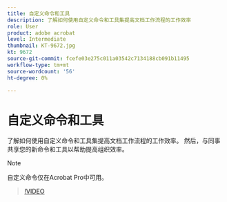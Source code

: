 ```yaml
---
title: 自定义命令和工具
description: 了解如何使用自定义命令和工具集提高文档工作流程的工作效率
role: User
product: adobe acrobat
level: Intermediate
thumbnail: KT-9672.jpg
kt: 9672
source-git-commit: fcefe03e275c011a03542c7134188cb091b11495
workflow-type: tm+mt
source-wordcount: '56'
ht-degree: 0%

---
```


# 自定义命令和工具

了解如何使用自定义命令和工具集提高文档工作流程的工作效率。 然后，与同事共享您的新命令和工具以帮助提高组织效率。

>[!NOTE]
>
>自定义命令仅在Acrobat Pro中可用。

>[!VIDEO](https://video.tv.adobe.com/v/340545?hidetitle=true)